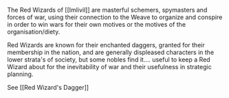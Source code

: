 The Red Wizards of [[Imlivil]] are masterful schemers, spymasters and forces of war, using their connection to the Weave to organize and conspire in order to win wars for their own motives or the motives of the organisation/diety. 

Red Wizards are known for their enchanted daggers, granted for their membership in the nation, and are generally displeased characters in the lower strata's of society, but some nobles find it.... useful to keep a Red Wizard about for the inevitability of war and their usefulness in strategic planning.

See [[Red Wizard's Dagger]]